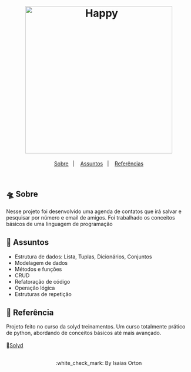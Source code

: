 <h1 align="center">
    <img alt="Happy" title="Happy" src="https://blog.vulpi.com.br/wp-content/uploads/2018/01/python-1.png" width="400px"/>
</h1>

<p align="center">
  <a href="https://github.com/isaias0rt0n/agenda-contatos/blob/main/README.md#flying_saucer-sobre">Sobre</a>&nbsp;&nbsp;&nbsp;|&nbsp;&nbsp;&nbsp;
  <a href="#-assunto">Assuntos</a>&nbsp;&nbsp;&nbsp;|&nbsp;&nbsp;&nbsp;
  <a href="#-referencia">Referências</a>
</p>
<br>

## :flying_saucer: Sobre

Nesse projeto foi desenvolvido uma agenda de contatos que irá salvar e pesquisar por número e email de amigos. Foi trabalhado os conceitos básicos de uma linguagem de programação

## :bookmark_tabs: Assuntos

- Estrutura de dados: Lista, Tuplas, Dicionários, Conjuntos
- Modelagem de dados
- Métodos e funções
- CRUD
- Refatoração de código
- Operação lógica
- Estruturas de repetição

## :open_file_folder: Referência

Projeto feito no curso da solyd treinamentos. Um curso totalmente prático de python, abordando de conceitos básicos até mais avançado. <br><br>
:pushpin:[Solyd](https://solyd.com.br/) <br><br>

<p align="center">:white_check_mark: By Isaias Orton</p>
